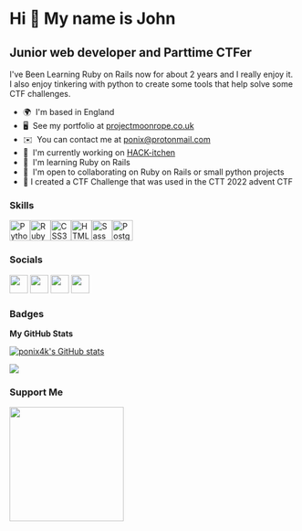 Hi 👋 My name is John
=====================
Junior web developer and Parttime CTFer
--------------------
I've Been Learning Ruby on Rails now for about 2 years and I really enjoy it. <br>
I also enjoy tinkering with python to create some tools that help solve some CTF challenges.

* 🌍  I'm based in England
* 🖥️  See my portfolio at [projectmoonrope.co.uk](http://projectmoontope.co.uk)
* ✉️  You can contact me at [ponix@protonmail.com](mailto:ponix@protonmail.com)
* 🚀  I'm currently working on [HACK-itchen](http://kitchen.leighhack.org)
* 🧠  I'm learning Ruby on Rails
* 🤝  I'm open to collaborating on Ruby on Rails or small python projects
* 🎏  I created a CTF Challenge that was used in the CTT 2022 advent CTF

### Skills


<p align="left">
<a href="https://www.python.org/" target="_blank" rel="noreferrer"><img src="https://raw.githubusercontent.com/danielcranney/readme-generator/main/public/icons/skills/python-colored.svg" width="36" height="36" alt="Python" /></a><a href="https://www.ruby-lang.org/en/" target="_blank" rel="noreferrer"><img src="https://raw.githubusercontent.com/danielcranney/readme-generator/main/public/icons/skills/ruby-colored.svg" width="36" height="36" alt="Ruby" /></a><a href="https://www.w3.org/TR/CSS/#css" target="_blank" rel="noreferrer"><img src="https://raw.githubusercontent.com/danielcranney/readme-generator/main/public/icons/skills/css3-colored.svg" width="36" height="36" alt="CSS3" /></a><a href="https://developer.mozilla.org/en-US/docs/Glossary/HTML5" target="_blank" rel="noreferrer"><img src="https://raw.githubusercontent.com/danielcranney/readme-generator/main/public/icons/skills/html5-colored.svg" width="36" height="36" alt="HTML5" /></a><a href="https://sass-lang.com/" target="_blank" rel="noreferrer"><img src="https://raw.githubusercontent.com/danielcranney/readme-generator/main/public/icons/skills/sass-colored.svg" width="36" height="36" alt="Sass" /></a><a href="https://www.postgresql.org/" target="_blank" rel="noreferrer"><img src="https://raw.githubusercontent.com/danielcranney/readme-generator/main/public/icons/skills/postgresql-colored.svg" width="36" height="36" alt="PostgreSQL" /></a></p>

### Socials
<p align="left">
 <a href="https://www.codepen.io/ponix4k" target="_blank" rel="noreferrer"><img src="https://raw.githubusercontent.com/danielcranney/readme-generator/main/public/icons/socials/codepen.svg" width="32" height="32" /></a> 
 <a href="https://www.github.com/ponix4k" target="_blank" rel="noreferrer"><img src="https://raw.githubusercontent.com/danielcranney/readme-generator/main/public/icons/socials/github.svg" width="32" height="32" /></a> 
 <a href="https://www.twitter.com/ponix4k" target="_blank" rel="noreferrer"><img src="https://raw.githubusercontent.com/danielcranney/readme-generator/main/public/icons/socials/twitter.svg" width="32" height="32" /></a>
 <a href="https://infosec.exchange/@Ponix" target="_blank" rel="noreferrer"><img src="https://upload.wikimedia.org/wikipedia/commons/4/48/Mastodon_Logotype_%28Simple%29.svg" width="32" height="32" /></a></p>

### Badges

<b>My GitHub Stats</b>

<a href="http://www.github.com/ponix4k"><img src="https://github-readme-stats.vercel.app/api?username=ponix4k&show_icons=true&hide=&count_private=true&title_color=0891b2&text_color=ffffff&icon_color=0891b2&bg_color=1c1917&hide_border=true&show_icons=true" alt="ponix4k's GitHub stats" /></a>

<a href="http://www.github.com/ponix4k"><img src="https://github-readme-streak-stats.herokuapp.com/?user=ponix4k&stroke=ffffff&background=1c1917&ring=0891b2&fire=0891b2&currStreakNum=ffffff&currStreakLabel=0891b2&sideNums=ffffff&sideLabels=ffffff&dates=ffffff&hide_border=true" /></a>

### Support Me

<a href="https://www.buymeacoffee.com/ponix4k"><img src="https://cdn.buymeacoffee.com/buttons/v2/default-yellow.png" width="200" /></a>
